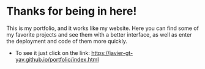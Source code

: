 # Thanks for being in here!

This is my portfolio, and it works like my website.
Here you can find some of my favorite projects and see them with a better
interface, as well as enter the deployment and code of them more quickly.

  - To see it just click on the link: https://javier-gt-yav.github.io/portfolio/index.html

